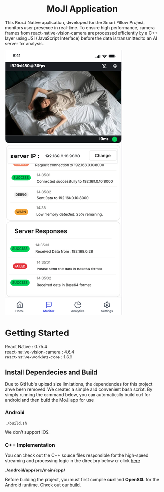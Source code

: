 <div align="center">
<h1>MoJI Application</h1>
</div>

This React Native application, developed for the Smart Pillow Project, monitors user presence in real-time. To ensure high performance, camera frames from react-native-vision-camera are processed efficiently by a C++ layer using JSI (JavaScript Interface) before the data is transmitted to an AI server for analysis.

![Image](./MoJI.png)


# Getting Started
React Native : 0.75.4  
react-native-vision-camera : 4.6.4  
react-native-worklets-core : 1.6.0  

## Install Dependecies and Build

Due to GitHub's upload size limitations, the dependencies for this project ahve been removed. We created a simple and convenient bash script. By simply running the command below, you can automatically build curl for android and then build the MoJI app for use.
### Android
```
./build.sh
```

We don't support IOS.

### C++ Implementation
You can check out the C++ source files responsible for the high-speed streaming and processing logic in the directory below or click [here](./android/app/src/main/cpp/)

__./android/app/src/main/cpp/__

Before building the project, you must first compile __curl__ and __OpenSSL__ for the Android runtime. Check out our [build](./curl/).      
